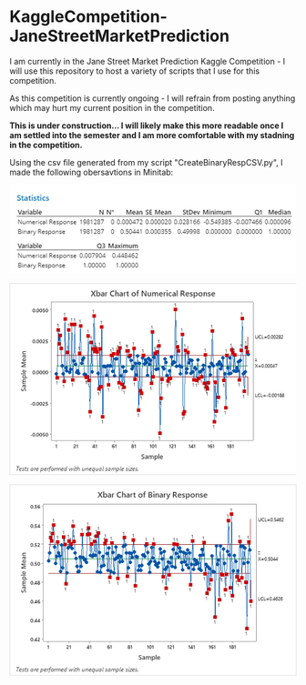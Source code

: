 # KaggleCompetition-JaneStreetMarketPrediction
I am currently in the Jane Street Market Prediction Kaggle Competition - I will use this repository to host a variety of scripts that I use for this competition.

As this competition is currently ongoing - I will refrain from posting anything which may hurt my current position in the competition.


**This is under construction...  I will likely make this more readable once I am settled into the semester and I am more comfortable with my stadning in the competition.**

Using the csv file generated from my script "CreateBinaryRespCSV.py", I made the following obersavtions in Minitab:

![alt text](https://github.com/theRealDavidDavis/KaggleCompetition-JaneStreetMarketPrediction/blob/main/Figures/Response%20Descriptive%20Statistics.png)

![alt text](https://github.com/theRealDavidDavis/KaggleCompetition-JaneStreetMarketPrediction/blob/main/Figures/xBar%20Chart%20of%20Numerical%20Responses.png)

![alt text](https://github.com/theRealDavidDavis/KaggleCompetition-JaneStreetMarketPrediction/blob/main/Figures/xBar%20Chart%20of%20Binary%20Responses.png)
